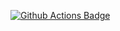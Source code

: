 <a href="https://github.com/asdfree/recs/actions"><img src="https://github.com/asdfree/recs/actions/workflows/r.yml/badge.svg" alt="Github Actions Badge"></a>
